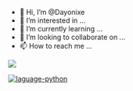 - 👋 Hi, I’m @Dayonixe
- 👀 I’m interested in ...
- 🌱 I’m currently learning ...
- 💞️ I’m looking to collaborate on ...
- 📫 How to reach me ...

<!---
Dayonixe/Dayonixe is a ✨ special ✨ repository because its `README.md` (this file) appears on your GitHub profile.
You can click the Preview link to take a look at your changes.
--->

![](https://img.shields.io/badge/<WORD_ON_LEFT>-<WORD_ON_RIGHT>-informational?style=flat&logo=<LOGO_NAME>&logoColor=white&color=2bbc8a)

<a href="https://www.python.org/"><img src="https://img.shields.io/badge/language-python-blue?style=flat-square" alt="laguage-python" /></a>
